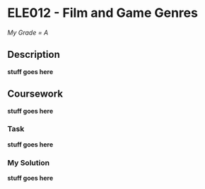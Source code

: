 # ELE012 - Film and Game Genres

*My Grade = A*

## Description

**stuff goes here**

## Coursework

**stuff goes here**

### Task

**stuff goes here**

### My Solution

**stuff goes here**


